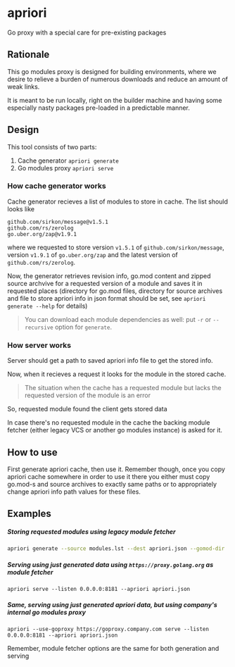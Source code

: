 # apriori
Go proxy with a special care for pre-existing packages

## Rationale
This go modules proxy is designed for building environments, where we desire to relieve a burden of numerous downloads
and reduce an amount of weak links.

It is meant to be run locally, right on the builder machine and having some especially nasty packages pre-loaded 
in a predictable manner.

## Design

This tool consists of two parts:

1. Cache generator `apriori generate`
2. Go modules proxy `apriori serve`

### How cache generator works

Cache generator recieves a list of modules to store in cache. The list should looks like

```
github.com/sirkon/message@v1.5.1
github.com/rs/zerolog
go.uber.org/zap@v1.9.1
```  

where we requested to store version `v1.5.1` of `github.com/sirkon/message`, version `v1.9.1` of `go.uber.org/zap` 
and the latest version of `github.com/rs/zerolog`.

Now, the generator retrieves revision info, go.mod content and zipped source archvive for a requested version of a 
module and saves it in requested places (directory for go.mod files, directory for source archives and file to 
store apriori info in json format should be set, see `apriori generate --help` for details)

> You can download each module dependencies as well: put `-r` or `--recursive` option for `generate`.

### How server works

Server should get a path to saved apriori info file to get the stored info.

Now, when it recieves a request it looks for the module in the stored cache. 

> The situation when the cache has a requested module but lacks the requested version of the module is an error

So, requested module found the client gets stored data

In case there's no requested module in the cache the backing module fetcher (either legacy VCS or another go 
modules instance) is asked for it.

## How to use

First generate apriori cache, then use it. Remember though, once you copy apriori cache somewhere in order to use it 
there you either must copy go.mod-s and source archives to exactly same paths or to appropriately change apriori info 
path values for these files.

## Examples

##### Storing requested modules using legacy module fetcher 

```bash
apriori generate --source modules.lst --dest apriori.json --gomod-dir ./gomods --source-dirs ./sources
```

##### Serving using just generated data using `https://proxy.golang.org` as module fetcher 
```
apriori serve --listen 0.0.0.0:8181 --apriori apriori.json
```

##### Same, serving using just generated apriori data, but using company's internal go modules proxy
```
apriori --use-goproxy https://goproxy.company.com serve --listen 0.0.0.0:8181 --apriori apriori.json
```
  
Remember, module fetcher options are the same for both generation and serving